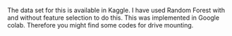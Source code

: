 The data set for this is available in Kaggle. I have used Random Forest with and without feature selection to do this. This was implemented in Google colab. Therefore you might find some codes for drive mounting.
